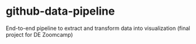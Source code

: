 # github-data-pipeline
End-to-end pipeline to extract and transform data into visualization (final project for DE Zoomcamp)
